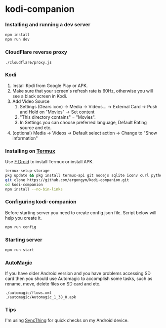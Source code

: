 # kodi-companion

### Installing and running a dev server
```bash
npm install
npm run dev
```

### CloudFlare reverse proxy
```
./cloudflare/proxy.js
```

### Kodi
1. Install Kodi from Google Play or APK.
2. Make sure that your screen's refresh rate is 60Hz, otherwise you will see a black screen in Kodi.
3. Add Video Source
	1. Settings (Gears icon) -> Media -> Videos... -> External Card -> Push and Hold on "Movies" -> Set content
	2. "This directory contains" = "Movies".
	3. In Settings you can choose preferred language, Default Rating source and etc.
4. (optional) Media -> Videos -> Default select action -> Change to "Show information"

### Installing on [Termux](https://termux.dev/)
Use [F Droid](https://f-droid.org/) to install Termux or install APK.
```bash
termux-setup-storage
pkg update && pkg install termux-api git nodejs sqlite iconv curl python
git clone https://github.com/argongym/kodi-companion.git
cd kodi-companion
npm install --no-bin-links
```

### Configuring kodi-companion
Before starting server you need to create config.json file. Script below will help you create it.
```bash
npm run config
```

### Starting server
```bash
npm run start
```

### [AutoMagic](https://automagic4android.com/download_en.html)
If you have older Android version and you have problems accessing SD card then you should use Automagic to accomplish some tasks, such as rename, move, delete files on SD card and etc.
```
./automagic/flows.xml
./automagic/Automagic_1_38_0.apk
```

### Tips
I'm using [SyncThing](https://syncthing.net/) for quick checks on my Android device.

